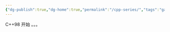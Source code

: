 ```yaml
---
{"dg-publish":true,"dg-home":true,"permalink":"/cpp-series/","tags":"gardenEntry","dgPassFrontmatter":true}
---
```



C++98 开始
。。。

